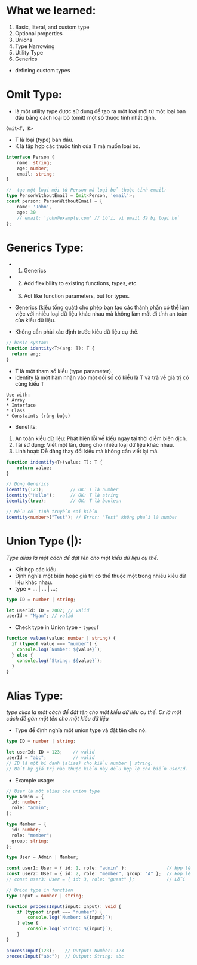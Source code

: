 # What we learned:
1. Basic, literal, and custom type
2. Optional properties
3. Unions
4. Type Narrowing
5. Utility Type
6. Generics

* defining custom types

# Omit Type:
* là một utility type được sử dụng để tạo ra một loại mới từ một loại ban đầu bằng cách loại bỏ (omit) một số thuộc tính nhất định. 
```
Omit<T, K>
```
* T là loại (type) ban đầu.
* K là tập hợp các thuộc tính của T mà muốn loại bỏ.
```ts
interface Person {
    name: string;
    age: number;
    email: string;
}

//  tạo một loại mới từ Person mà loại bỏ thuộc tính email:
type PersonWithoutEmail = Omit<Person, 'email'>;
const person: PersonWithoutEmail = {
    name: 'John',
    age: 30
    // email: 'john@example.com' // Lỗi, vì email đã bị loại bỏ
};
```
# Generics Type:
* 1. Generics<T>
* 2. Add flexibility to existing functions, types, etc.
* 3. Act like function parameters, but for types.

* Generics (kiểu tổng quát) cho phép bạn tạo các thành phần có thể làm việc với nhiều loại dữ liệu khác nhau mà không làm mất đi tính an toàn của kiểu dữ liệu.
* Không cần phải xác định trước kiểu dữ liệu cụ thể.
```ts
// basic syntax:
function identity<T>(arg: T): T {
  return arg;
}
```
* T là một tham số kiểu (type parameter).
* identity là một hàm nhận vào một đối số có kiểu là T và trả về giá trị có cùng kiểu T
```
Use with:
* Array
* Interface
* Class
* Constaints (ràng buộc)
```
* Benefits: 
1. An toàn kiểu dữ liệu: Phát hiện lỗi về kiểu ngay tại thời điểm biên dịch.
2. Tái sử dụng: Viết một lần, dùng cho nhiều loại dữ liệu khác nhau.
3. Linh hoạt: Dễ dàng thay đổi kiểu mà không cần viết lại mã.

```ts
function indentify<T>(value: T): T {
    return value;
}

// Dùng Generics
identity(123);          // OK: T là number
identity("Hello");      // OK: T là string
identity(true);         // OK: T là boolean

// Nếu cố tình truyền sai kiểu
identity<number>("Test"); // Error: "Test" không phải là number
```
# Union Type (|):
*Type alias là một cách để đặt tên cho một kiểu dữ liệu cụ thể.*
* Kết hợp các kiểu.
* Định nghĩa một biến hoặc giá trị có thể thuộc một trong nhiều kiểu dữ liệu khác nhau.
* type = ... | ... | ...;
```ts
type ID = number | string;

let userId: ID = 2002; // valid
userId = "Ngan"; // valid
```
* Check type in Union type - `typeof`
```ts
function values(value: number | string) {
  if (typeof value === "number") {
    console.log(`Number: ${value}`);
  } else {
    console.log(`String: ${value}`);
  }
}
```
# Alias Type:
*type alias là một cách để đặt tên cho một kiểu dữ liệu cụ thể.*
*Or là một cách để gán một tên cho một kiểu dữ liệu*

* Type để định nghĩa một union type và đặt tên cho nó.
```ts
type ID = number | string;

let userId: ID = 123;    // valid
userId = "abc";          // valid
// ID là một bí danh (alias) cho kiểu number | string. 
// Bất kỳ giá trị nào thuộc kiểu này đều hợp lệ cho biến userId.
```
* Example usage:
```ts
// User là một alias cho union type
type Admin = {
  id: number;
  role: "admin";
};

type Member = {
  id: number;
  role: "member";
  group: string;
};

type User = Admin | Member;

const user1: User = { id: 1, role: "admin" };               // Hợp lệ
const user2: User = { id: 2, role: "member", group: "A" };  // Hợp lệ
// const user3: User = { id: 3, role: "guest" };            // Lỗi
```
```ts
// Union type in function
type Input = number | string;

function processInput(input: Input): void {
    if (typeof input === "number") {
        console.log(`Number: ${input}`);
    } else {
        console.log(`String: ${input}`);
    }
}

processInput(123);    // Output: Number: 123
processInput("abc");  // Output: String: abc
```
